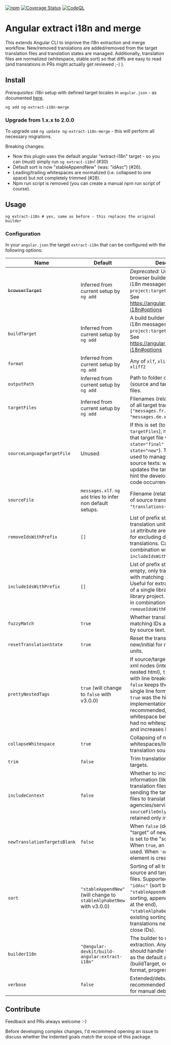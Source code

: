 [![npm](https://img.shields.io/npm/v/ng-extract-i18n-merge)](https://www.npmjs.com/package/ng-extract-i18n-merge)
[![Coverage Status](https://coveralls.io/repos/github/daniel-sc/ng-extract-i18n-merge/badge.svg?branch=master)](https://coveralls.io/github/daniel-sc/ng-extract-i18n-merge?branch=master)
[![CodeQL](https://github.com/daniel-sc/ng-extract-i18n-merge/actions/workflows/github-code-scanning/codeql/badge.svg)](https://github.com/daniel-sc/ng-extract-i18n-merge/actions/workflows/github-code-scanning/codeql)

# Angular extract i18n and merge

This extends Angular CLI to improve the i18n extraction and merge workflow. 
New/removed translations are added/removed from the target translation files and translation states are managed. 
Additionally, translation files are normalized (whitespace, stable sort) so that diffs are easy to read 
(and translations in PRs might actually get reviewed ;-) ).

## Install

_Prerequisites_: i18n setup with defined target locales in `angular.json` - as
documented [here](https://angular.dev/guide/i18n/merge).

```shell
ng add ng-extract-i18n-merge
```

### Upgrade from 1.x.x to 2.0.0

To upgrade use `ng update ng-extract-i18n-merge` - this will perform all necessary migrations.

Breaking changes:

* Now this plugin uses the default angular "extract-i18n" target - so you can (must) simply run `ng extract-i18n`! (#30)
* Default sort is now "stableAppendNew" (was: "idAsc") (#26).
* Leading/trailing whitespaces are normalized (i.e. collapsed to one space) but not completely trimmed (#28).
* Npm run script is removed (you can create a manual npm run script of course).

## Usage

```shell
ng extract-i18n # yes, same as before - this replaces the original builder
```

### Configuration

In your `angular.json` the target `extract-i18n` that can be configured with the following options:

| Name                         | Default                                                              | Description                                                                                                                                                                                                                                                                                                                                                         |
|------------------------------|----------------------------------------------------------------------|---------------------------------------------------------------------------------------------------------------------------------------------------------------------------------------------------------------------------------------------------------------------------------------------------------------------------------------------------------------------|
| ~~`browserTarget`~~          | Inferred from current setup by `ng add`                              | _Deprecated_: Use `buildTarget`. A browser builder target to extract i18n messages in the format of `project:target[:configuration]`. See https://angular.io/cli/extract-i18n#options                                                                                                                                                                               |
| `buildTarget`                | Inferred from current setup by `ng add`                              | A build builder target to extract i18n messages in the format of `project:target[:configuration]`. See https://angular.io/cli/extract-i18n#options                                                                                                                                                                                                                  |
| `format`                     | Inferred from current setup by `ng add`                              | Any of `xlf`, `xlif`, `xliff`, `xlf2`, `xliff2`                                                                                                                                                                                                                                                                                                                     |
| `outputPath`                 | Inferred from current setup by `ng add`                              | Path to folder containing all (source and target) translation files.                                                                                                                                                                                                                                                                                                |
| `targetFiles`                | Inferred from current setup by `ng add`                              | Filenames (relative to `outputPath` of all target translation files (e.g. `["messages.fr.xlf", "messages.de.xlf"]`).                                                                                                                                                                                                                                                |
| `sourceLanguageTargetFile`   | Unused                                                               | If this is set (to one of the `targetFiles`), new translations in that target file will be set to `state="final"` (instead of default `state="new"`). This file can be used to manage changes to the source texts: when a translator updates the target, this tool will hint the developer to update the code occurrences.                                          |
| `sourceFile`                 | `messages.xlf`. `ng add` tries to infer non default setups.          | Filename (relative to `outputPath` of source translation file (e.g. `"translations-source.xlf"`).                                                                                                                                                                                                                                                                   |
| `removeIdsWithPrefix`        | `[]`                                                                 | List of prefix strings. All translation units with matching `id` attribute are removed. Useful for excluding duplicate library translations. Cannot be used in combination with `includeIdsWithPrefix`.                                                                                                                                                             |
| `includeIdsWithPrefix`       | `[]`                                                                 | List of prefix strings. When non-empty, only translations units with matching `id` are included. Useful for extracting translations of a single library in a multi-library project. Cannot be used in combination with `removeIdsWithPrefix`.                                                                                                                       |
| `fuzzyMatch`                 | `true`                                                               | Whether translation units without matching IDs are fuzzy matched by source text.                                                                                                                                                                                                                                                                                    |
| `resetTranslationState`      | `true`                                                               | Reset the translation state to new/initial for new/changed units.                                                                                                                                                                                                                                                                                                   |
| `prettyNestedTags`           | `true` (will change to `false` with v3.0.0)                          | If source/target only contains xml nodes (interpolations, nested html), `true` formats these with line breaks and indentation. `false` keeps the original angular single line format. Note: while `true` was the historic implementation, it is _not_ recommended, as it adds whitespace between tags that had no whitespace in between and increases bundle sizes. |
| `collapseWhitespace`         | `true`                                                               | Collapsing of multiple whitespaces/line breaks in translation sources and targets.                                                                                                                                                                                                                                                                                  |
| `trim`                       | `false`                                                              | Trim translation sources and targets.                                                                                                                                                                                                                                                                                                                               |
| `includeContext`             | `false`                                                              | Whether to include the context information (like notes) in the translation files. This is useful for sending the target translation files to translation agencies/services. When `sourceFileOnly`, the context is retained only in the `sourceFile`.                                                                                                                |
| `newTranslationTargetsBlank` | `false`                                                              | When `false` (default) the "target" of new translation units is set to the "source" value. When `true`, an empty string is used. When `'omit'`, no target element is created.                                                                                                                                                                                       |
| `sort`                       | `"stableAppendNew"` (will change to `stableAlphabetNew` with v3.0.0) | Sorting of all translation units in source and target translation files. Supported: <br>`"idAsc"` (sort by translation IDs), <br>`"stableAppendNew"` (keep existing sorting, append new translations at the end), <br>`"stableAlphabetNew"` (keep existing sorting, sort new translations next to alphabetical close IDs).                                          |
| `builderI18n`                | `"@angular-devkit/build-angular:extract-i18n"`                       | The builder to use for i18n extraction. Any custom builder should handle the same options as the default angular builder (buildTarget, outputPath, outFile, format, progress).                                                                                                                                                                                      |
| `verbose`                    | `false`                                                              | Extended/debug output - it is recommended to use this only for manual debugging.                                                                                                                                                                                                                                                                                    |

## Contribute

Feedback and PRs always welcome :-)

Before developing complex changes, I'd recommend opening an issue to discuss whether the indented goals match the scope of this package.
